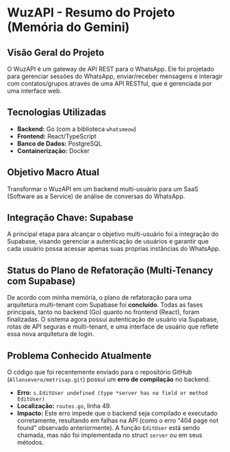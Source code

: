 # WuzAPI - Resumo do Projeto (Memória do Gemini)

## Visão Geral do Projeto
O WuzAPI é um gateway de API REST para o WhatsApp. Ele foi projetado para gerenciar sessões do WhatsApp, enviar/receber mensagens e interagir com contatos/grupos através de uma API RESTful, que é gerenciada por uma interface web.

## Tecnologias Utilizadas
*   **Backend:** Go (com a biblioteca `whatsmeow`)
*   **Frontend:** React/TypeScript
*   **Banco de Dados:** PostgreSQL
*   **Containerização:** Docker

## Objetivo Macro Atual
Transformar o WuzAPI em um backend multi-usuário para um SaaS (Software as a Service) de análise de conversas do WhatsApp.

## Integração Chave: Supabase
A principal etapa para alcançar o objetivo multi-usuário foi a integração do Supabase, visando gerenciar a autenticação de usuários e garantir que cada usuário possa acessar apenas suas próprias instâncias do WhatsApp.

## Status do Plano de Refatoração (Multi-Tenancy com Supabase)
De acordo com minha memória, o plano de refatoração para uma arquitetura multi-tenant com Supabase foi **concluído**. Todas as fases principais, tanto no backend (Go) quanto no frontend (React), foram finalizadas. O sistema agora possui autenticação de usuário via Supabase, rotas de API seguras e multi-tenant, e uma interface de usuário que reflete essa nova arquitetura de login.

## Problema Conhecido Atualmente
O código que foi recentemente enviado para o repositório GitHub (`Allansevero/metrisap.git`) possui um **erro de compilação** no backend.

*   **Erro:** `s.EditUser undefined (type *server has no field or method EditUser)`
*   **Localização:** `routes.go`, linha 49.
*   **Impacto:** Este erro impede que o backend seja compilado e executado corretamente, resultando em falhas na API (como o erro "404 page not found" observado anteriormente). A função `EditUser` está sendo chamada, mas não foi implementada no struct `server` ou em seus métodos.
